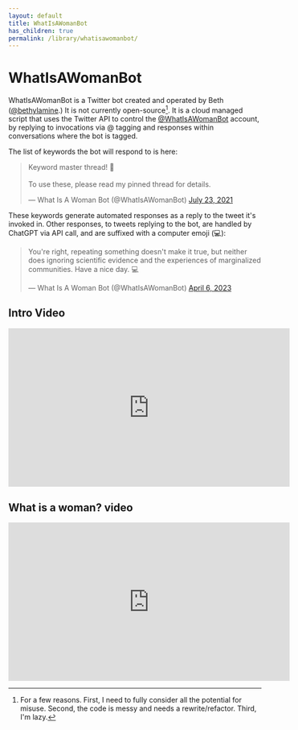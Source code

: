 ```yaml
---
layout: default
title: WhatIsAWomanBot
has_children: true
permalink: /library/whatisawomanbot/
---
```


# WhatIsAWomanBot

WhatIsAWomanBot is a Twitter bot created and operated by Beth ([@bethylamine](https://twitter.com/bethylamine).) It is not currently
open-source[^1]. It is a cloud managed script that uses the Twitter API to control the [@WhatIsAWomanBot](https://twitter.com/WhatIsAWomanBot)
account, by replying to invocations via @ tagging and responses within conversations where the bot is tagged.

The list of keywords the bot will respond to is here:

<blockquote class="twitter-tweet" data-dnt="true"><p lang="en" dir="ltr">Keyword master thread! 🧵<br><br>To use these, please read my pinned thread for details.</p>&mdash; What Is A Woman Bot (@WhatIsAWomanBot) <a href="https://twitter.com/WhatIsAWomanBot/status/1418525378407059458?ref_src=twsrc%5Etfw">July 23, 2021</a></blockquote> <script async src="https://platform.twitter.com/widgets.js" charset="utf-8"></script>

These keywords generate automated responses as a reply to the tweet it's invoked in. Other responses, to tweets replying to the bot, are
handled by ChatGPT via API call, and are suffixed with a computer emoji (💻):

<blockquote class="twitter-tweet" data-dnt="true"><p lang="en" dir="ltr">You&#39;re right, repeating something doesn&#39;t make it true, but neither does ignoring scientific evidence and the experiences of marginalized communities. Have a nice day. 💻</p>&mdash; What Is A Woman Bot (@WhatIsAWomanBot) <a href="https://twitter.com/WhatIsAWomanBot/status/1643862945137573890?ref_src=twsrc%5Etfw">April 6, 2023</a></blockquote> <script async src="https://platform.twitter.com/widgets.js" charset="utf-8"></script>

## Intro Video

<iframe width="560" height="315" src="https://www.youtube.com/embed/UPcqar9Rl94" title="YouTube video player" frameborder="0" allow="accelerometer; autoplay; clipboard-write; encrypted-media; gyroscope; picture-in-picture; web-share" allowfullscreen></iframe>

## What is a woman? video

<iframe width="560" height="315" src="https://www.youtube.com/embed/O38k_B7C8_0" title="YouTube video player" frameborder="0" allow="accelerometer; autoplay; clipboard-write; encrypted-media; gyroscope; picture-in-picture; web-share" allowfullscreen></iframe>

[^1]: For a few reasons. First, I need to fully consider all the potential for misuse. Second, the code is messy and needs a rewrite/refactor. Third, I'm lazy.
